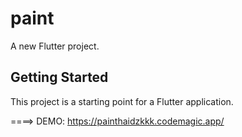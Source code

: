# paint

A new Flutter project.

## Getting Started

This project is a starting point for a Flutter application.

====> DEMO: https://painthaidzkkk.codemagic.app/

